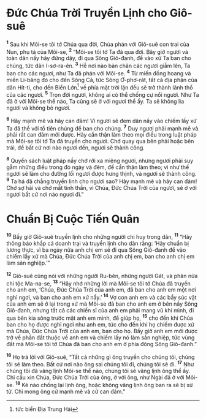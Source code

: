 # Ðức Chúa Trời Truyền Lịnh cho Giô-suê
<sup><b>1</b></sup> Sau khi Môi-se tôi tớ Chúa qua đời, Chúa phán với Giô-suê con trai của Nun, phụ tá của Môi-se, <sup><b>2</b></sup> “Môi-se tôi tớ Ta đã qua đời. Bây giờ ngươi và toàn dân nầy hãy đứng dậy, đi qua Sông Giô-đanh, để vào xứ Ta ban cho chúng, tức dân I-sơ-ra-ên. <sup><b>3</b></sup> Hễ nơi nào bàn chân các ngươi giẫm lên, Ta ban cho các ngươi, như Ta đã phán với Môi-se. <sup><b>4</b></sup> Từ miền đồng hoang và miền Li-băng đó cho đến Sông Cả, tức Sông Ơ-phơ-rát, tất cả địa phận của dân Hít-ti, cho đến Biển Lớn[^1-abf83107-664d-4fa5-83c8-4828e401b81c] về phía mặt trời lặn đều sẽ trở thành lãnh thổ của các ngươi. <sup><b>5</b></sup> Trọn đời ngươi, không ai có thể chống cự nổi ngươi. Như Ta đã ở với Môi-se thể nào, Ta cũng sẽ ở với ngươi thể ấy. Ta sẽ không lìa ngươi và không bỏ ngươi.

<sup><b>6</b></sup> Hãy mạnh mẽ và hãy can đảm! Vì ngươi sẽ đem dân nầy vào chiếm lấy xứ Ta đã thề với tổ tiên chúng để ban cho chúng. <sup><b>7</b></sup> Duy ngươi phải mạnh mẽ và phải rất can đảm mới được. Hãy cẩn thận làm theo mọi điều trong luật pháp mà Môi-se tôi tớ Ta đã truyền cho ngươi. Chớ quay qua bên phải hoặc bên trái, để bất cứ nơi nào ngươi đến, ngươi sẽ thành công.

<sup><b>8</b></sup> Quyển sách luật pháp nầy chớ rời xa miệng ngươi, nhưng ngươi phải suy gẫm những điều trong đó ngày và đêm, để cẩn thận làm theo; vì như thế ngươi sẽ làm cho đường lối ngươi được hưng thịnh, và ngươi sẽ thành công. <sup><b>9</b></sup> Ta há đã chẳng truyền lịnh cho ngươi sao? Hãy mạnh mẽ và hãy can đảm! Chớ sợ hãi và chớ mất tinh thần, vì Chúa, Ðức Chúa Trời của ngươi, sẽ ở với ngươi bất cứ nơi nào ngươi đi.”


# Chuẩn Bị Cuộc Tiến Quân
<sup><b>10</b></sup> Bấy giờ Giô-suê truyền lịnh cho những người chỉ huy trong dân, <sup><b>11</b></sup> “Hãy thông báo khắp cả doanh trại và truyền lịnh cho dân rằng: ‘Hãy chuẩn bị lương thực, vì ba ngày nữa anh chị em sẽ đi qua Sông Giô-đanh để vào chiếm lấy xứ mà Chúa, Ðức Chúa Trời của anh chị em, ban cho anh chị em làm sản nghiệp.’”

<sup><b>12</b></sup> Giô-suê cũng nói với những người Ru-bên, những người Gát, và phân nửa chi tộc Ma-na-se, <sup><b>13</b></sup> “Hãy nhớ những lời mà Môi-se tôi tớ Chúa đã truyền cho anh em, ‘Chúa, Ðức Chúa Trời của anh em, đã ban cho anh em một nơi nghỉ ngơi, và ban cho anh em xứ nầy.’ <sup><b>14</b></sup> Vợ con anh em và các bầy súc vật của anh em sẽ ở lại trong xứ mà Môi-se đã ban cho anh em ở bên nầy Sông Giô-đanh, nhưng tất cả các chiến sĩ của anh em phải mang vũ khí mình, đi qua bên kia sông trước mặt anh em mình, để giúp họ, <sup><b>15</b></sup> cho đến khi Chúa ban cho họ được nghỉ ngơi như anh em, tức cho đến khi họ chiếm được xứ mà Chúa, Ðức Chúa Trời của anh em, ban cho họ. Bấy giờ anh em mới được trở về phần đất thuộc về anh em và chiếm lấy nó làm sản nghiệp, tức vùng đất mà Môi-se tôi tớ Chúa đã ban cho anh em ở phía đông Sông Giô-đanh.”

<sup><b>16</b></sup> Họ trả lời với Giô-suê, “Tất cả những gì ông truyền cho chúng tôi, chúng tôi sẽ làm theo. Bất cứ nơi nào ông sai chúng tôi đi, chúng tôi sẽ đi. <sup><b>17</b></sup> Như chúng tôi đã vâng lịnh Môi-se thể nào, chúng tôi sẽ vâng lịnh ông thể ấy. Chỉ cầu xin Chúa, Ðức Chúa Trời của ông, ở với ông, như Ngài đã ở với Môi-se. <sup><b>18</b></sup> Kẻ nào chống lại lịnh ông, hoặc không vâng lịnh ông ban ra sẽ bị xử tử. Chỉ mong ông cứ mạnh mẽ và cứ can đảm.”

[^1-abf83107-664d-4fa5-83c8-4828e401b81c]: tức biển Ðịa Trung Hải